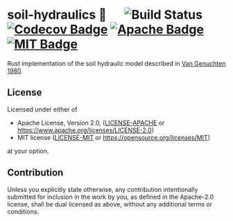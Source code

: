 # soil-hydraulics 🐃 &emsp; ![Build Status] [![Codecov Badge]][Codecov Info] [![Apache Badge]][Apache Link] [![MIT Badge]][MIT Link]

[Build Status]: https://github.com/rileyleff/soil-hydraulics/actions/workflows/rust.yml/badge.svg
[Codecov Badge]: https://codecov.io/gh/RileyLeff/soil-hydraulics/graph/badge.svg?token=CEAG74DDK9
[Codecov Info]: https://codecov.io/gh/RileyLeff/soil-hydraulics
[MIT Badge]: https://img.shields.io/badge/License-MIT-yellow.svg
[MIT Link]: https://opensource.org/licenses/MIT
[Apache Badge]: https://img.shields.io/badge/License-Apache_2.0-blue.svg
[Apache Link]: https://opensource.org/licenses/Apache-2.0

Rust implementation of the soil hydraulic model described in
[Van Genuchten 1980](doi.org/10.2136/sssaj1980.03615995004400050002x).

## License

Licensed under either of

* Apache License, Version 2.0, ([LICENSE-APACHE](LICENSE-APACHE) or https://www.apache.org/licenses/LICENSE-2.0)
* MIT license ([LICENSE-MIT](LICENSE-MIT) or https://opensource.org/licenses/MIT)

at your option.

## Contribution

Unless you explicitly state otherwise, any contribution intentionally
submitted for inclusion in the work by you, as defined in the Apache-2.0
license, shall be dual licensed as above, without any additional terms or
conditions.
